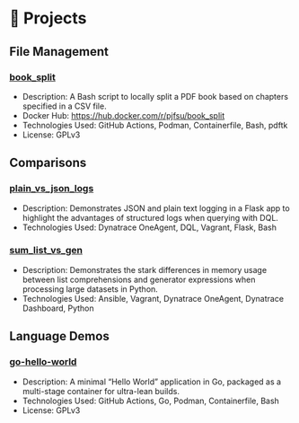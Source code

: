 # 📁 Projects

## File Management
### [book_split](https://github.com/pjfsu/book_split)
- Description: A Bash script to locally split a PDF book based on chapters specified in a CSV file.
- Docker Hub: https://hub.docker.com/r/pjfsu/book_split
- Technologies Used: GitHub Actions, Podman, Containerfile, Bash, pdftk
- License: GPLv3

## Comparisons
### [plain_vs_json_logs](https://github.com/pjfsu/plain_vs_json_logs)
- Description: Demonstrates JSON and plain text logging in a Flask app to highlight the advantages of structured logs when querying with DQL.
- Technologies Used: Dynatrace OneAgent, DQL, Vagrant, Flask, Bash  

### [sum_list_vs_gen](https://github.com/pjfsu/sum_list_vs_gen)
- Description: Demonstrates the stark differences in memory usage between list comprehensions and generator expressions when processing large datasets in Python.
- Technologies Used: Ansible, Vagrant, Dynatrace OneAgent, Dynatrace Dashboard, Python

## Language Demos
### [go-hello-world](https://github.com/pjfsu/go-hello-world)
- Description: A minimal “Hello World” application in Go, packaged as a multi-stage container for ultra-lean builds.
- Technologies Used: GitHub Actions, Go, Podman, Containerfile, Bash
- License: GPLv3
